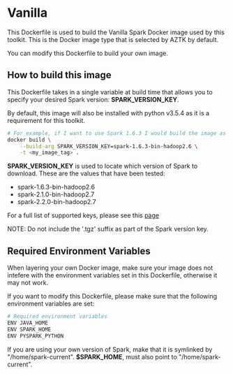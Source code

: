 # Vanilla

This Dockerfile is used to build the Vanilla Spark Docker image used by this toolkit. This is the Docker image type that is selected by AZTK by default.

You can modify this Dockerfile to build your own image. 

## How to build this image
This Dockerfile takes in a single variable at build time that allows you to specify your desired Spark version: **SPARK_VERSION_KEY**.

By default, this image will also be installed with python v3.5.4 as it is a requirement for this toolkit.

```sh
# For example, if I want to use Spark 1.6.3 I would build the image as follows:
docker build \
    --build-arg SPARK_VERSION_KEY=spark-1.6.3-bin-hadoop2.6 \
    -t <my_image_tag> .
```

**SPARK_VERSION_KEY** is used to locate which version of Spark to download. These are the values that have been tested:
- spark-1.6.3-bin-hadoop2.6
- spark-2.1.0-bin-hadoop2.7
- spark-2.2.0-bin-hadoop2.7

For a full list of supported keys, please see this [page](https://d3kbcqa49mib13.cloudfront.net)

NOTE: Do not include the '.tgz' suffix as part of the Spark version key.


## Required Environment Variables
When layering your own Docker image, make sure your image does not intefere with the environment variables set in this Dockerfile, otherwise it may not work.

If you want to modify this Dockerfile, please make sure that the following environment variables are set: 

``` sh
# Required environment variables
ENV JAVA_HOME 
ENV SPARK_HOME 
ENV PYSPARK_PYTHON 
```

If you are using your own version of Spark, make that it is symlinked by "/home/spark-current". **$SPARK_HOME**, must also point to "/home/spark-current".
